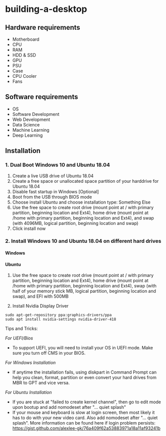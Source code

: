 # building-a-desktop

## Hardware requirements

* Motherboard
* CPU
* RAM
* HDD & SSD
* GPU
* PSU
* Case
* CPU Cooler
* Fans

## Software requirements

* OS
* Software Development
* Web Development
* Data Science
* Machine Learning
* Deep Learning

## Installation

### 1. Dual Boot Windows 10 and Ubuntu 18.04
1. Create a live USB drive of Ubuntu 18.04
2. Create a free space or unallocated space partition of your harddrive for Ubuntu 18.04
3. Disable fast startup in Windows [Optional]
4. Boot from the USB through BIOS mode
5. Choose install Ubuntu and choose installation type: Something Else
6. Use the free space to create root drive (mount point at / with primary partition, beginning location and Ext4), home drive (mount point at /home with primary partition, beginning location and Ext4), and swap (with 4096MB, logical partition, beginning location and swap)
7. Click install now

### 2. Install Windows 10 and Ubuntu 18.04 on different hard drives

#### Windows

#### Ubuntu

1. Use the free space to create root drive (mount point at / with primary partition, beginning location and Ext4), home drive (mount point at /home with primary partition, beginning location and Ext4), swap (with half of your memory stick MB, logical partition, beginning location and swap), and EFI with 500MB

2. Install Nvidia Display Driver
```
sudo apt-get-repository ppa:graphics-drivers/ppa
sudo apt install nvidia-settings nvidia-driver-418
```

Tips and Tricks:

*For UEFI/Bios*
- To support UEFI, you will need to install your OS in UEFI mode. Make sure you turn off CMS in your BIOS.

*For Windows Installation*

- If anytime the installation fails, using diskpart in Command Prompt can help you clean, format, partition or even convert your hard drives from MBR to GPT and vice versa.

*For Ubuntu Installation*

- If you are stuck at "failed to create kernel channel", then go to edit mode upon bootup and add nomodeset after "... quiet splash"
- If your mouse and keyboard is slow at login screen, then most likely it has to do with your new video card. Also add nomodeset after "... quiet splash". More information can be found here if login problem persists: https://gist.github.com/alexlee-gk/76a409f62a53883971a18a11af93241b
